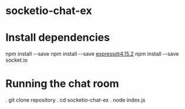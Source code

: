 # socketio-chat-ex

# Install dependencies
npm install --save
npm install --save express@4.15.2
npm install --save socket.io

# Running the chat room
. git clone repository
. cd socketio-chat-ex
. node index.js
